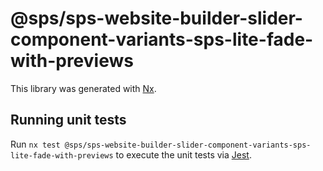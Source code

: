 # @sps/sps-website-builder-slider-component-variants-sps-lite-fade-with-previews

This library was generated with [Nx](https://nx.dev).

## Running unit tests

Run `nx test @sps/sps-website-builder-slider-component-variants-sps-lite-fade-with-previews` to execute the unit tests via [Jest](https://jestjs.io).
